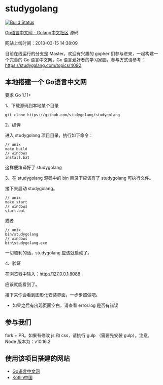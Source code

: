 # studygolang

[![Build Status](https://travis-ci.org/studygolang/studygolang.svg?branch=master)](https://travis-ci.org/studygolang/studygolang)

[Go语言中文网 - Golang中文社区](https://studygolang.com "Go语言中文网 - Golang中文社区") 源码

网站上线时间：2013-03-15 14:38:09

目前在线运行的分支是 Master。欢迎有兴趣的 gopher 们参与进来，一起构建一个完善的 Go 语言中文网，Go 语言爱好者的学习家园，参与方式请参考：https://studygolang.com/topics/4092

## 本地搭建一个 Go语言中文网

要求 Go 1.11+

1、下载源码到本地某个目录

```shell
git clone https://github.com/studygolang/studygolang
```

2、编译

进入 studygolang 项目目录，执行如下命令：

```shell
// unix
make build
// windows
install.bat
```

这样便编译好了 studygolang

3、在 studygolang 源码中的 bin 目录下应该有了 studygolang 可执行文件。

接下来启动 studygolang。

```shell
// unix
make start
// windows
start.bat
```

或者

```shell
// unix
bin/studygolang
// windows
bin\studygolang.exe
```

一切顺利的话，studygolang 应该就启动了。

4、验证

在浏览器中输入：http://127.0.0.1:8088

应该就能看到了。

接下来你会看到图形化安装界面，一步步照做吧。

* 如果之后有出现页面空白，请查看 error.log 是否有错误

## 参与我们

fork + PR。如果有修改 js 和 css，请执行 gulp （需要先安装 gulp）。注意，Node 版本为：v10.16.2

## 使用该项目搭建的网站

- [Go语言中文网](https://studygolang.com)
- [Kotlin中国](https://kotlintc.com)
